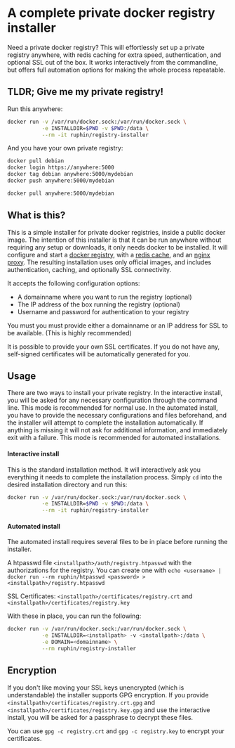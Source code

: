 A complete private docker registry installer
============================================

Need a private docker registry? This will effortlessly set up a private registry anywhere, with redis caching for extra speed, authentication, and optional SSL out of the box. It works interactively from the commandline, but offers full automation options for making the whole process repeatable.

TLDR; Give me my private registry!
----------------------------------

Run this anywhere:

```bash
docker run -v /var/run/docker.sock:/var/run/docker.sock \
           -e INSTALLDIR=$PWD -v $PWD:/data \
           --rm -it ruphin/registry-installer
```

And you have your own private registry:

```bash
docker pull debian
docker login https://anywhere:5000
docker tag debian anywhere:5000/mydebian
docker push anywhere:5000/mydebian

docker pull anywhere:5000/mydebian
```

## What is this?

This is a simple installer for private docker registries, inside a public docker image. The intention of this installer is that it can be run anywhere without requiring any setup or downloads, it only needs docker to be installed. It will configure and start a [docker registry](https://registry.hub.docker.com/_/registry/), with a [redis cache](https://registry.hub.docker.com/_/redis/), and an [nginx proxy](https://registry.hub.docker.com/u/library/nginx/). The resulting installation uses only official images, and includes authentication, caching, and optionally SSL connectivity.

It accepts the following configuration options:

- A domainname where you want to run the registry (optional)
- The IP address of the box running the registry (optional)
- Username and password for authentication to your registry

You must you must provide either a domainname or an IP address for SSL to be available. (This is highly recommended)

It is possible to provide your own SSL certificates. If you do not have any, self-signed certificates will be automatically generated for you. 

## Usage

There are two ways to install your private registry. In the interactive install, you will be asked for any necessary configuration through the command line. This mode is recommended for normal use. In the automated install, you have to provide the necessary configurations and files beforehand, and the installer will attempt to complete the installation automatically. If anything is missing it will not ask for additional information, and immediately exit with a failure. This mode is recommended for automated installations.


#### Interactive install

This is the standard installation method. It will interactively ask you everything it needs to complete the installation process. Simply `cd` into the desired installation directory and run this:

```bash
docker run -v /var/run/docker.sock:/var/run/docker.sock \
           -e INSTALLDIR=$PWD -v $PWD:/data \
           --rm -it ruphin/registry-installer
```

#### Automated install

The automated install requires several files to be in place before running the installer.

A htpasswd file `<installpath>/auth/registry.htpasswd` with the authorizations for the registry.
You can create one with `echo <username> | docker run --rm ruphin/htpasswd <password> > <installpath>/registry.htpasswd`

SSL Certificates: `<installpath>/certificates/registry.crt` and `<installpath>/certificates/registry.key`

With these in place, you can run the following:

```bash
docker run -v /var/run/docker.sock:/var/run/docker.sock \
           -e INSTALLDIR=<installpath> -v <installpath>:/data \
           -e DOMAIN=<domainname> \
           --rm ruphin/registry-installer
```


## Encryption

If you don't like moving your SSL keys unencrypted (which is understandable) the installer supports GPG encryption. If you provide `<installpath>/certificates/registry.crt.gpg` and `<installpath>/certificates/registry.key.gpg` and use the interactive install, you will be asked for a passphrase to decrypt these files.

You can use `gpg -c registry.crt` and `gpg -c registry.key` to encrypt your certificates.
